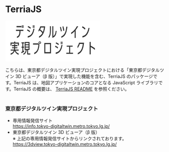# TerriaJS

<img src="hello_logo.png" alt="drawing" width="300"/>

<br>

こちらは、東京都デジタルツイン実現プロジェクトにおける「東京都デジタルツイン 3D ビューア（β 版）」で実現した機能を含む、TerriaJS のパッケージです。TerriaJS は、地図アプリケーションのコアとなる JavaScript ライブラリです。TerriaJS の概要は、 [TerriaJS README](https://github.com/TerriaJS/TerriaJS) を参照ください。
<br>
<br>

### 東京都デジタルツイン実現プロジェクト

- 専用情報発信サイト<br>
  https://info.tokyo-digitaltwin.metro.tokyo.lg.jp/
- 東京都デジタルツイン 3D ビューア（β 版）<br>
  ※ 上記の専用情報発信サイトからリンクされております。<br>
  https://3dview.tokyo-digitaltwin.metro.tokyo.lg.jp/
